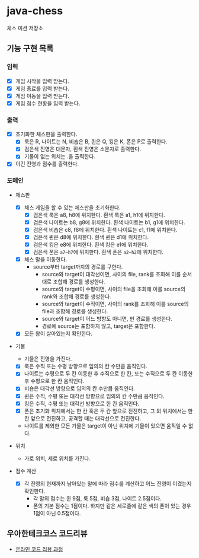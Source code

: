 # java-chess

체스 미션 저장소

## 기능 구현 목록

### 입력

- [x] 게임 시작을 입력 받는다.
- [x] 게임 종료를 입력 받는다.
- [x] 게임 이동을 입력 받는다.
- [x] 게임 점수 현황을 입력 받는다.

### 출력

- [x] 초기화한 체스판을 출력한다.
    - [x] 룩은 R, 나이트는 N, 비숍은 B, 퀸은 Q, 킹은 K, 폰은 P로 출력한다.
    - [x] 검은색 진영은 대문자, 흰색 진영은 소문자로 출력한다.
    - [x] 기물이 없는 위치는 .을 출력한다.
- [x] 이긴 진영과 점수를 출력한다.

### 도메인

- 체스판
    - [x] 체스 게임을 할 수 있는 체스판을 초기화한다.
        - [x] 검은색 룩은 a8, h8에 위치한다. 흰색 룩은 a1, h1에 위치한다.
        - [x] 검은색 나이트는 b8, g8에 위치한다. 흰색 나이트는 b1, g1에 위치한다.
        - [x] 검은색 비숍은 c8, f8에 위치한다. 흰색 나이트는 c1, f1에 위치한다.
        - [x] 검은색 퀸은 d8에 위치한다. 흰색 퀸은 d1에 위치한다.
        - [x] 검은색 킹은 e8에 위치한다. 흰색 킹은 e1에 위치한다.
        - [x] 검은색 폰은 `a7~h7`에 위치한다. 흰색 폰은 `a2~h2`에 위치한다.
    - [x] 체스 말을 이동한다.
        - source부터 target까지의 경로를 구한다.
            - source와 target이 대각선이면, 사이의 file, rank를 조회해 이를 순서대로 조합해 경로를 생성한다.
            - source와 target이 수평이면, 사이의 file을 조회해 이를 source의 rank와 조합해 경로를 생성한다.
            - source와 target이 수직이면, 사이의 rank를 조회해 이를 source의 file과 조합해 경로를 생성한다.
            - source와 target이 어느 방향도 아니면, 빈 경로를 생성한다.
            - 경로에 source는 포함하지 않고, target은 포함한다.
    - [x] 모든 왕이 살아있는지 확인한다.

- 기물
    - 기물은 진영을 가진다.
    - [x] 룩은 수직 또는 수평 방향으로 임의의 칸 수만큼 움직인다.
    - [x] 나이트는 수평으로 두 칸 이동한 후 수직으로 한 칸, 또는 수직으로 두 칸 이동한 후 수평으로 한 칸 움직인다.
    - [x] 비숍은 대각선 방향으로 임의의 칸 수만큼 움직인다.
    - [x] 퀸은 수직, 수평 또는 대각선 방향으로 임의의 칸 수만큼 움직인다.
    - [x] 킹은 수직, 수평 또는 대각선 방향으로 한 칸 움직인다.
    - [x] 폰은 초기화 위치에서는 한 칸 혹은 두 칸 앞으로 전진하고, 그 외 위치에서는 한 칸 앞으로 전진하고, 공격할 때는 대각선으로 전진한다.
    - 나이트를 제외한 모든 기물은 target이 아닌 위치에 기물이 있으면 움직일 수 없다.


- 위치
    - 가로 위치, 세로 위치를 가진다.

- 점수 계산
    - [x] 각 진영의 현재까지 남아있는 말에 따라 점수를 계산하고 어느 진영이 이겼는지 확인한다.
        - 각 말의 점수는 퀸 9점, 룩 5점, 비숍 3점, 나이트 2.5점이다.
        - 폰의 기본 점수는 1점이다. 하지만 같은 세로줄에 같은 색의 폰이 있는 경우 1점이 아닌 0.5점이다.

## 우아한테크코스 코드리뷰

- [온라인 코드 리뷰 과정](https://github.com/woowacourse/woowacourse-docs/blob/master/maincourse/README.md)
